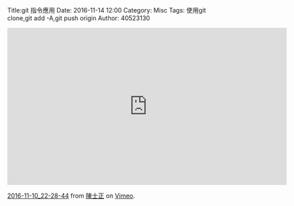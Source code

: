Title:git 指令應用
Date: 2016-11-14 12:00
Category: Misc
Tags: 使用git clone,git add -A,git push origin
Author: 40523130

<iframe src="https://player.vimeo.com/video/191015781" width="640" height="360" frameborder="0" webkitallowfullscreen mozallowfullscreen allowfullscreen></iframe>
<p><a href="https://vimeo.com/191015781">2016-11-10_22-28-44</a> from <a href="https://vimeo.com/user58667333">陳士正</a> on <a href="https://vimeo.com">Vimeo</a>.</p>